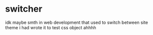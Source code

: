 # switcher
idk maybe smth in web development that used to switch between site theme i had wrote it to test css object ahhhh
